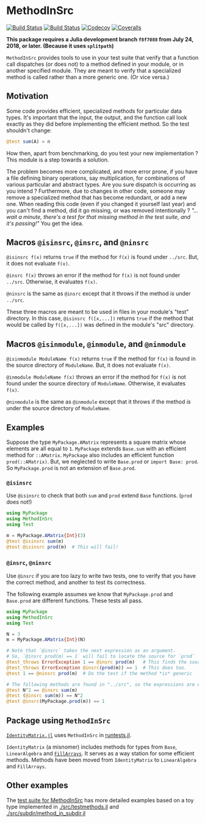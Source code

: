 # MethodInSrc

[![Build Status](https://travis-ci.com/jlapeyre/MethodInSrc.jl.svg?branch=master)](https://travis-ci.com/jlapeyre/MethodInSrc.jl)
[![Build Status](https://ci.appveyor.com/api/projects/status/github/jlapeyre/MethodInSrc.jl?svg=true)](https://ci.appveyor.com/project/jlapeyre/MethodInSrc-jl)
[![Codecov](https://codecov.io/gh/jlapeyre/MethodInSrc.jl/branch/master/graph/badge.svg)](https://codecov.io/gh/jlapeyre/MethodInSrc.jl)
[![Coveralls](https://coveralls.io/repos/github/jlapeyre/MethodInSrc.jl/badge.svg?branch=master)](https://coveralls.io/github/jlapeyre/MethodInSrc.jl?branch=master)

**This package requires a Julia development branch `f8f7088` from July 24, 2018, or later. (Because it uses `splitpath`)**

`MethodInSrc` provides tools to use in your test suite that verify that
a function call dispatches (or does not) to a method defined in your module, or in another specified module.
They are meant to verify that a specialized method is called rather than a more generic one. (Or vice versa.)

## Motivation

Some code provides efficient, specialized methods for particular data types. It's important that the input, the output, and
the function call look exactly as they did before implementing the efficient method. So the test shouldn't change:
```julia
@test sum(A) = n
```
How then, apart from benchmarking, do you test your new implementation ?
This module is a step towards a solution.

The problem becomes more complicated, and more error prone,
if you have a file defining binary operations, say multiplication,
for combinations of various particular and abstract types.
Are you sure dispatch is occurring as you intend ?
Furthermore, due to changes in other code, someone may remove a specialized method that has become redundant, or add a new one.
When reading this code (even if you changed it yourself last year) and you can't find a method, did it go missing, or was removed
intentionally ? _"... wait a minute, there's a test for that missing method in the test suite, and it's passing!"_
You get the idea.

## Macros `@isinsrc`, `@insrc`, and `@ninsrc`

`@isinsrc f(x)` returns `true` if the method for `f(x)` is found under `../src`. But, it does not evaluate `f(x)`.

`@insrc f(x)` throws an error if the method for `f(x)` is not found under `../src`. Otherwise, it evaluates `f(x)`.

`@ninsrc` is the same as `@insrc` except that it throws if the method *is* under `../src`.

These three macros are meant to be used in files in your module's "test" directory.
In this case, `@isinsrc f([x,...])` returns `true` if the method that would be called by `f([x,...])` was defined
in the module's "src" directory.

## Macros `@isinmodule`, `@inmodule`, and `@ninmodule`

`@isinmodule ModuleName f(x)` returns `true` if the method for `f(x)` is found in the source directory
of `ModuleName`. But, it does not evaluate `f(x)`.

`@inmodule ModuleName f(x)` throws an error if the method for `f(x)` is not found under the source directory of `ModuleName`.
Otherwise, it evaluates `f(x)`.

`@ninmodule` is the same as `@inmodule` except that it throws if the method *is* under the source directory of `ModuleName`.

## Examples

Suppose the type `MyPackage.AMatrix` represents a square matrix whose elements are all equal to `1`.
`MyPackage` extends `Base.sum` with an efficient method for `::AMatrix`.
`MyPackage` also includes an efficient function `prod(::AMatrix)`.
But, we neglected to write `Base.prod` or `import Base: prod`.
So `MyPackage.prod` is not an extension of `Base.prod`.

### `@isinsrc`

Use `@isinsrc` to
check that both `sum` and `prod` extend `Base` functions. (`prod` does not!)
```julia
using MyPackage
using MethodInSrc
using Test

m = MyPackage.AMatrix{Int}(3)
@test @isinsrc sum(m)
@test @isinsrc prod(m)  # This will fail!
```

### `@insrc`, `@ninsrc`

Use `@insrc` if you are too lazy to write two tests,
one to verify that you have the correct method,
and another to test its correctness.

The following example assumes we know that `MyPackage.prod`
and `Base.prod` are different functions.
These tests all pass.
```julia
using MyPackage
using MethodInSrc
using Test

N = 3
m = MyPackage.AMatrix{Int}(N)

# Note that `@insrc` takes the next expression as an argument.
# So, `@insrc prod(m) == 1` will fail to locate the source for `prod`
@test_throws ErrorException 1 == @insrc prod(m)   # This finds the source for the method.
@test_throws ErrorException @insrc(prod(m)) == 1  # This does too.
@test 1 == @ninsrc prod(m)  # Do the test if the method *is* generic

# The following methods are found in "../src", so the expressions are evaluated
@test N^2 == @insrc sum(m)
@test (@insrc sum(m)) == N^2
@test @insrc(MyPackage.prod(m)) == 1
```

## Package using `MethodInSrc`

[`IdentityMatrix.jl`](https://github.com/jlapeyre/IdentityMatrix.jl) uses `MethodInSrc`
in [runtests.jl](https://github.com/jlapeyre/IdentityMatrix.jl/blob/master/test/runtests.jl).

`IdentityMatrix` (a misnomer) includes methods for types from `Base`, `LinearAlgebra`
and [`FillArrays`](https://github.com/JuliaArrays/FillArrays.jl). It serves as a way station for
some efficient methods. Methods have been moved from `IdentityMatrix` to `LinearAlgebra` and `FillArrays`.

## Other examples

The [test suite for MethodInSrc](./test/runtests.jl) has more detailed examples
based on a toy type implemented in [./src/testmethods.jl](./src/testmethods.jl) 
and  [./src/subdir/method_in_subdir.jl](./src/subdir/method_in_subdir.jl)

<!--  LocalWords:  MethodInSrc Codecov splitpath src MyPackage AMatrix julia jl
 -->
<!--  LocalWords:  isinsrc ErrorException insrc ninsrc benchmarking ModuleName
 -->
<!--  LocalWords:  IdentityMatrix runtests LinearAlgebra FillArrays
 -->
